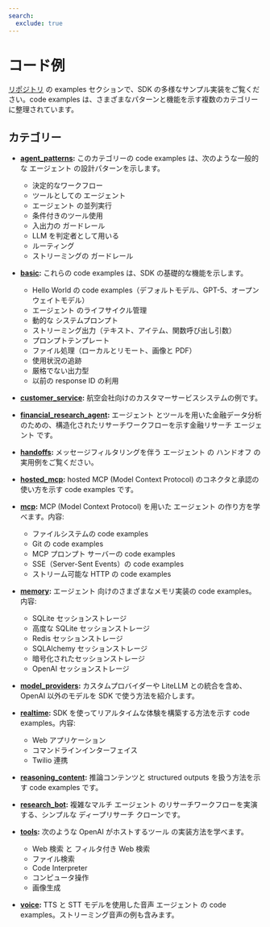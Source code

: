 ```yaml
---
search:
  exclude: true
---
```

# コード例

[リポジトリ](https://github.com/openai/openai-agents-python/tree/main/examples) の examples セクションで、SDK の多様なサンプル実装をご覧ください。code examples は、さまざまなパターンと機能を示す複数のカテゴリーに整理されています。

## カテゴリー

-   **[agent_patterns](https://github.com/openai/openai-agents-python/tree/main/examples/agent_patterns):**
    このカテゴリーの code examples は、次のような一般的な エージェント の設計パターンを示します。

    -   決定的なワークフロー
    -   ツールとしての エージェント
    -   エージェント の並列実行
    -   条件付きのツール使用
    -   入出力の ガードレール
    -   LLM を判定者として用いる
    -   ルーティング
    -   ストリーミングの ガードレール

-   **[basic](https://github.com/openai/openai-agents-python/tree/main/examples/basic):**
    これらの code examples は、SDK の基礎的な機能を示します。

    -   Hello World の code examples（デフォルトモデル、GPT-5、オープンウェイトモデル）
    -   エージェント のライフサイクル管理
    -   動的な システムプロンプト
    -   ストリーミング出力（テキスト、アイテム、関数呼び出し引数）
    -   プロンプトテンプレート
    -   ファイル処理（ローカルとリモート、画像と PDF）
    -   使用状況の追跡
    -   厳格でない出力型
    -   以前の response ID の利用

-   **[customer_service](https://github.com/openai/openai-agents-python/tree/main/examples/customer_service):**
    航空会社向けのカスタマーサービスシステムの例です。

-   **[financial_research_agent](https://github.com/openai/openai-agents-python/tree/main/examples/financial_research_agent):**
    エージェント とツールを用いた金融データ分析のための、構造化されたリサーチワークフローを示す金融リサーチ エージェント です。

-   **[handoffs](https://github.com/openai/openai-agents-python/tree/main/examples/handoffs):**
    メッセージフィルタリングを伴う エージェント の ハンドオフ の実用例をご覧ください。

-   **[hosted_mcp](https://github.com/openai/openai-agents-python/tree/main/examples/hosted_mcp):**
    hosted MCP (Model Context Protocol) のコネクタと承認の使い方を示す code examples です。

-   **[mcp](https://github.com/openai/openai-agents-python/tree/main/examples/mcp):**
    MCP (Model Context Protocol) を用いた エージェント の作り方を学べます。内容:

    -   ファイルシステムの code examples
    -   Git の code examples
    -   MCP プロンプト サーバーの code examples
    -   SSE（Server-Sent Events）の code examples
    -   ストリーム可能な HTTP の code examples

-   **[memory](https://github.com/openai/openai-agents-python/tree/main/examples/memory):**
    エージェント 向けのさまざまなメモリ実装の code examples。内容:

    -   SQLite セッションストレージ
    -   高度な SQLite セッションストレージ
    -   Redis セッションストレージ
    -   SQLAlchemy セッションストレージ
    -   暗号化されたセッションストレージ
    -   OpenAI セッションストレージ

-   **[model_providers](https://github.com/openai/openai-agents-python/tree/main/examples/model_providers):**
    カスタムプロバイダーや LiteLLM との統合を含め、OpenAI 以外のモデルを SDK で使う方法を紹介します。

-   **[realtime](https://github.com/openai/openai-agents-python/tree/main/examples/realtime):**
    SDK を使ってリアルタイムな体験を構築する方法を示す code examples。内容:

    -   Web アプリケーション
    -   コマンドラインインターフェイス
    -   Twilio 連携

-   **[reasoning_content](https://github.com/openai/openai-agents-python/tree/main/examples/reasoning_content):**
    推論コンテンツと structured outputs を扱う方法を示す code examples です。

-   **[research_bot](https://github.com/openai/openai-agents-python/tree/main/examples/research_bot):**
    複雑なマルチ エージェント のリサーチワークフローを実演する、シンプルな ディープリサーチ クローンです。

-   **[tools](https://github.com/openai/openai-agents-python/tree/main/examples/tools):**
    次のような OpenAI がホストするツール の実装方法を学べます。

    -   Web 検索 と フィルタ付き Web 検索
    -   ファイル検索
    -   Code Interpreter
    -   コンピュータ操作
    -   画像生成

-   **[voice](https://github.com/openai/openai-agents-python/tree/main/examples/voice):**
    TTS と STT モデルを使用した音声 エージェント の code examples。ストリーミング音声の例も含みます。